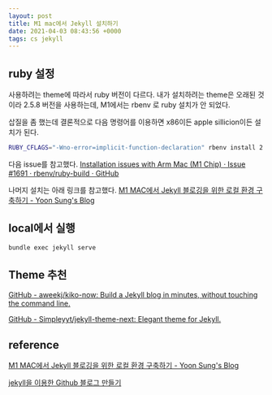 ```yaml
---
layout: post
title: M1 mac에서 Jekyll 설치하기
date: 2021-04-03 08:43:56 +0000
tags: cs jekyll 
---
```


## ruby 설정
사용하려는 theme에 따라서 ruby 버전이 다르다. 내가 설치하려는 theme은 오래된 것이라 2.5.8 버전을 사용하는데, M1에서는 rbenv 로 ruby 설치가 안 되었다.

삽질을 좀 했는데 결론적으로 다음 명령어를 이용하면 x86이든 apple sillicion이든 설치가 된다.

```bash
RUBY_CFLAGS="-Wno-error=implicit-function-declaration" rbenv install 2.5.8
```

다음 issue를 참고했다.
[Installation issues with Arm Mac (M1 Chip) · Issue #1691 · rbenv/ruby-build · GitHub](https://github.com/rbenv/ruby-build/issues/1691)

나머지 설치는 아래 링크를 참고했다.
[M1 MAC에서 Jekyll 블로깅을 위한 로컬 환경 구축하기 - Yoon Sung's Blog](https://unluckyjung.github.io/develop-setting/2021/01/20/Mac-Jekyll-Setting/)


## local에서 실행
```bash
bundle exec jekyll serve
```


## Theme 추천
[GitHub - aweekj/kiko-now: Build a Jekyll blog in minutes, without touching the command line.](https://github.com/AWEEKJ/kiko-now)

[GitHub - Simpleyyt/jekyll-theme-next: Elegant theme for Jekyll.](https://github.com/simpleyyt/jekyll-theme-next)

## reference
[M1 MAC에서 Jekyll 블로깅을 위한 로컬 환경 구축하기 - Yoon Sung's Blog](https://unluckyjung.github.io/develop-setting/2021/01/20/Mac-Jekyll-Setting/)

[jekyll을 이용한 Github 블로그 만들기](http://labs.brandi.co.kr/2018/05/14/chunbs.html)